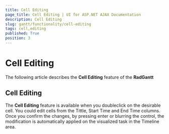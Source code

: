 ```yaml
---
title: Cell Editing
page_title: Cell Editing | UI for ASP.NET AJAX Documentation
description: Cell Editing
slug: gantt/functionality/cell-editing
tags: cell,editing
published: True
position: 3
---
```


# Cell Editing



The following article describes the **Cell Editing** feature of the **RadGantt**

## Cell Editing

The **Cell Editing** feature is available when you doubleclick on the desirable cell. You could edit cells from the Tittle, Start Time and End Time columns. Once you confirm the changes, by pressing enter or blurring the control, the modification is automatically applied on the visualized task in the Timeline area. 
